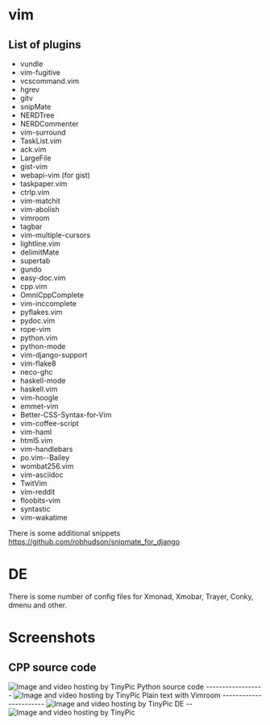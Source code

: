 vim
===

List of plugins
---------------
* vundle
* vim-fugitive
* vcscommand.vim
* hgrev
* gitv
* snipMate
* NERDTree
* NERDCommenter
* vim-surround
* TaskList.vim
* ack.vim
* LargeFile
* gist-vim
* webapi-vim (for gist)
* taskpaper.vim
* ctrlp.vim
* vim-matchit
* vim-abolish
* vimroom
* tagbar
* vim-multiple-cursors
* lightline.vim
* delimitMate
* supertab
* gundo
* easy-doc.vim
* cpp.vim
* OmniCppComplete
* vim-inccomplete
* pyflakes.vim
* pydoc.vim
* rope-vim
* python.vim
* python-mode
* vim-django-support
* vim-flake8
* neco-ghc
* haskell-mode
* haskell.vim
* vim-hoogle
* emmet-vim
* Better-CSS-Syntax-for-Vim
* vim-coffee-script
* vim-haml
* html5.vim
* vim-handlebars
* po.vim--Bailey
* wombat256.vim
* vim-asciidoc
* TwitVim
* vim-reddit
* floobits-vim
* syntastic
* vim-wakatime

There is some additional snippets https://github.com/robhudson/snipmate_for_django

DE
==
There is some number of config files for Xmonad, Xmobar, Trayer, Conky, dmenu and other.

Screenshots
===========
CPP source code
---------------
<img src="http://i40.tinypic.com/29krjiv.png" border="0" alt="Image and video hosting by TinyPic">
Python source code
------------------
<img src="http://i40.tinypic.com/16l8p1.png" border="0" alt="Image and video hosting by TinyPic">
Plain text with Vimroom
-----------------------
<img src="http://i39.tinypic.com/2ypar6f.png" border="0" alt="Image and video hosting by TinyPic">
DE
--
<img src="http://i39.tinypic.com/nfp62t.png" border="0" alt="Image and video hosting by TinyPic">
